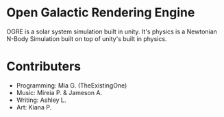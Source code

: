 # Open Galactic Rendering Engine

OGRE is a solar system simulation built in unity. It's physics is a Newtonian N-Body Simulation built on top of unity's built in physics. 

# Contributers

- Programming: Mia G. (TheExistingOne)
- Music: Mireia P. & Jameson A.
- Writing: Ashley L.
- Art: Kiana P.
